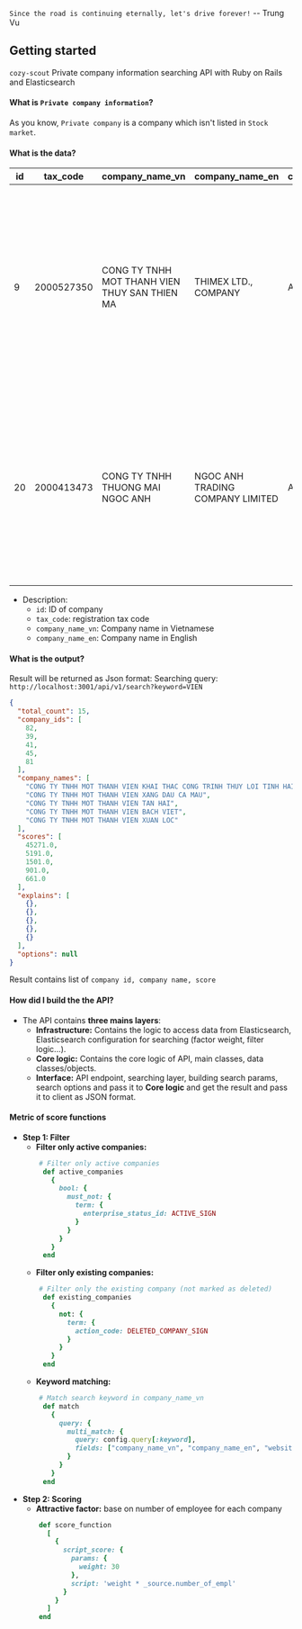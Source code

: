 `Since the road is continuing eternally, let's drive forever!` -- Trung Vu

## Getting started
`cozy-scout` Private company information searching API with Ruby on Rails and Elasticsearch


#### What is `Private company information`?

As you know, `Private company` is a company which isn't listed in `Stock market`.



#### What is the data?
| id | tax_code | company_name_vn | company_name_en | company_status | enterprise_type | company_type | address_vn | address_en | phone_number | website | number_of_employee | action_code | update_sign |
| --- | --- | --- | --- |--- | --- | --- | --- |--- | --- | --- | --- |--- | --- |
9 | 2000527350 | CONG TY TNHH MOT THANH VIEN THUY SAN THIEN MA | THIMEX LTD., COMPANY | Active | Limited liability company with one member | So 266C, duong Ly Thuong Kiet, khom 9, Phuong 6, Thanh pho Ca Mau, Tinh Ca Mau, Viet Nam | City: Ca Mau, District: Thanh pho Ca Mau, Ward: Phuong 6, (Fulltext: So 266C, duong Ly Thuong Kiet, khom 9, Phuong 6, Thanh pho Ca Mau, Ca Mau, Vietnam) | 0918.777.666 | 4 | U | 0
20 | 2000413473 | CONG TY TNHH THUONG MAI NGOC ANH | NGOC ANH TRADING COMPANY LIMITED | Active | Limited liability company with two or more members | Lau 2, so 144, duong Nguyen Tat Thanh, Phuong 8, Thanh pho Ca Mau, Tinh Ca Mau, Viet Nam | City: Ca Mau, District: Thanh pho Ca Mau, Ward: Phuong 8, (Fulltext: Lau 2, so 144, duong Nguyen Tat Thanh, Phuong 8, Thanh pho Ca Mau, Ca Mau, Vietnam) | 7803.830516 | 30 | U | 0

- Description: 
   +  `id`: ID of company
   +  `tax_code`: registration tax code
   +  `company_name_vn`: Company name in Vietnamese
   +  `company_name_en`: Company name in English

#### What is the output?

Result will be returned as Json format:
Searching query: `http://localhost:3001/api/v1/search?keyword=VIEN`

```json
{
  "total_count": 15,
  "company_ids": [
    82,
    39,
    41,
    45,
    81
  ],
  "company_names": [
    "CONG TY TNHH MOT THANH VIEN KHAI THAC CONG TRINH THUY LOI TINH HAI DUONG",
    "CONG TY TNHH MOT THANH VIEN XANG DAU CA MAU",
    "CONG TY TNHH MOT THANH VIEN TAN HAI",
    "CONG TY TNHH MOT THANH VIEN BACH VIET",
    "CONG TY TNHH MOT THANH VIEN XUAN LOC"
  ],
  "scores": [
    45271.0,
    5191.0,
    1501.0,
    901.0,
    661.0
  ],
  "explains": [
    {},
    {},
    {},
    {},
    {}
  ],
  "options": null
}

```

Result contains list of `company id, company name, score`

#### How did I build the the API?
- The API contains **three mains layers**:
  + **Infrastructure:**
    Contains the logic to access data from Elasticsearch, Elasticsearch configuration for searching (factor weight, filter logic...).
  + **Core logic:**
	Contains the core logic of API, main classes, data classes/objects.
  + **Interface:**
	API endpoint, searching layer, building search params, search options and pass it to **Core logic** and get the result and pass it to client as JSON format.

#### Metric of score functions
- **Step 1: Filter**
   + **Filter only active companies:**
   ```ruby
	   # Filter only active companies
        def active_companies
          {
            bool: {
              must_not: {
                term: {
                  enterprise_status_id: ACTIVE_SIGN
                }
              }
            }
          }
        end
   ```
   + **Filter only existing companies:**
   ```ruby
	   # Filter only the existing company (not marked as deleted)
        def existing_companies
          {
            not: {
              term: {
                action_code: DELETED_COMPANY_SIGN
              }
            }
          }
        end
   ```
   + **Keyword matching:**
   ```ruby
	   # Match search keyword in company_name_vn
        def match
          {
            query: {
              multi_match: {
                query: config.query[:keyword],
                fields: ["company_name_vn", "company_name_en", "website", "registered_address_vn", "registered_address_en", "company_type"]
              }
            }
          }
        end
   ```
- **Step 2: Scoring**
   + **Attractive factor:** base on number of employee for each company
    ```ruby
		def score_function
          [
            {
              script_score: {
                params: {
                  weight: 30
                },
                script: 'weight * _source.number_of_empl'
              }
            }
          ]
        end
    ```
